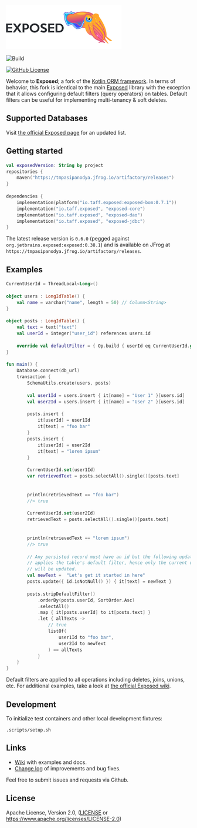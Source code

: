 <img src="./logo.png" alt="Exposed" width="315" />

![Build](https://github.com/tpasipanodya/exposed/actions/workflows/.github/workflows/cicd.yml/badge.svg)

[![GitHub License](https://img.shields.io/badge/license-Apache%20License%202.0-blue.svg?style=flat)](https://www.apache.org/licenses/LICENSE-2.0)

Welcome to **Exposed**; a fork of the [Kotlin ORM framework](https://github.com/JetBrains/Exposed).
In terms of behavior, this fork is identical to the main [Exposed](https://github.com/JetBrains/Exposed)
library with the exception that it allows configuring default filters (query operators) on tables. Default filters can
be useful for implementing multi-tenancy & soft deletes.

## Supported Databases
Visit [the official Exposed page](https://github.com/JetBrains/Exposed) for an updated list.


## Getting started

```kotlin
val exposedVersion: String by project
repositories {
    maven("https://tmpasipanodya.jfrog.io/artifactory/releases")
}

dependencies {
    implementation(platform("io.taff.exposed:exposed-bom:0.7.1"))
    implementation("io.taff.exposed", "exposed-core")
    implementation("io.taff.exposed", "exposed-dao")
    implementation("io.taff.exposed", "exposed-jdbc")
}
```

The latest release version is `0.6.0` (pegged against `org.jetbrains.exposed:exposed:0.38.1`)
and is available on JFrog at `https://tmpasipanodya.jfrog.io/artifactory/releases`.

## Examples

```kotlin
CurrentUserId = ThreadLocal<Long>()

object users : LongIdTable() {
    val name = varchar("name", length = 50) // Column<String>
}

object posts : LongIdTable() {
    val text = text("text")
    val userId = integer("user_id") references users.id

    override val defaultFilter = { Op.build { userId eq CurrentUserId.get() } }
}

fun main() {
    Database.connect(db_url)
    transaction {
        SchemaUtils.create(users, posts)

        val user1Id = users.insert { it[name] = "User 1" }[users.id]
        val user2Id = users.insert { it[name] = "User 2" }[users.id]

        posts.insert {
            it[userId] = user1Id
            it[text] = "foo bar"
        }
        posts.insert {
            it[userId] = user2Id
            it[text] = "lorem ipsum"
        }

        CurrentUserId.set(user1Id)
        var retrievedText = posts.selectAll().single()[posts.text]

       
        println(retrievedText == "foo bar")
        //> true

        CurrentUserId.set(user2Id)
        retrievedText = posts.selectAll().single()[posts.text]

        
        println(retrievedText == "lorem ipsum")
        //> true

        // Any persisted record must have an id but the following update statment 
        // applies the table's default filter, hence only the current user's post 
        // will be updated.
        val newText =  "Let's get it started in here"
        posts.update({ id.isNotNull() }) { it[text] = newText }

        posts.stripDefaultFilter()
            .orderBy(posts.userId, SortOrder.Asc)
            .selectAll()
            .map { it[posts.userId] to it[posts.text] }
            .let { allTexts -> 
                // true
                listOf(
                    user1Id to "foo bar", 
                    user2Id to newText
                ) == allTexts
            }
    }
}
```
Default filters are applied to all operations including deletes, joins, unions, etc.
For additional examples, take a look at 
[the official Exposed wiki](https://github.com/JetBrains/Exposed/wiki).

## Development

To initialize test containers and other local development fixtures:
```shell
.scripts/setup.sh
```

## Links

* [Wiki](https://github.com/JetBrains/Exposed/wiki) with examples and docs.
* [Change log](ChangeLog.md) of improvements and bug fixes.

Feel free to submit issues and requests via Github.

## License

Apache License, Version 2.0, ([LICENSE](/LICENSE.txt) or https://www.apache.org/licenses/LICENSE-2.0)
